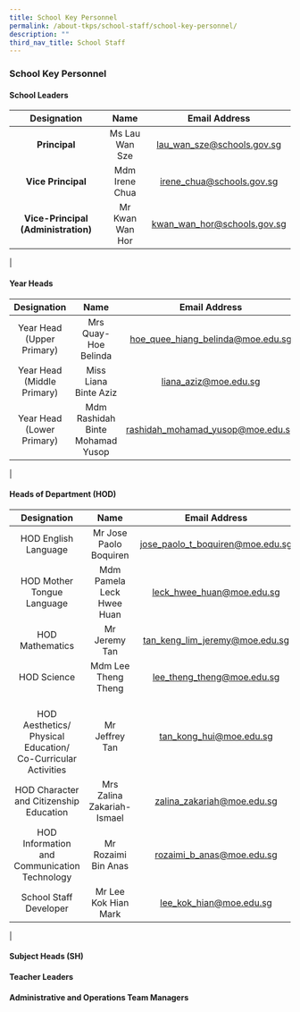 ```yaml
---
title: School Key Personnel
permalink: /about-tkps/school-staff/school-key-personnel/
description: ""
third_nav_title: School Staff
---
```

### **School Key Personnel**

#### **School Leaders**

| Designation | Name | Email Address |
|:---:|:---:|:---:|
| **Principal** | Ms Lau Wan Sze | [lau\_wan\_sze@schools.gov.sg](mailto:lau\_wan\_sze@schools.gov.sg) |
| **Vice Principal** | Mdm Irene Chua | [irene\_chua@schools.gov.sg](mailto:irene\_chua@schools.gov.sg) |
| **Vice-Principal (Administration)** | Mr Kwan Wan Hor | [kwan\_wan\_hor@schools.gov.sg](mailto:kwan\_wan\_hor@schools.gov.sg) |
|

#### **Year Heads**

| Designation | Name | Email Address |
|:---:|:---:|:---:|
| Year Head<br>(Upper Primary) |  Mrs Quay-Hoe Belinda |  [hoe_quee_hiang_belinda@moe.edu.sg](mailto:hoe_quee_hiang_belinda@moe.edu.sg) |
| Year Head <br>(Middle Primary) |  Miss Liana Binte Aziz |  [liana_aziz@moe.edu.sg](mailto:liana_aziz@moe.edu.sg) |
| Year Head <br>(Lower Primary) |  Mdm Rashidah Binte  Mohamad Yusop |  [rashidah_mohamad_yusop@moe.edu.sg](mailto:rashidah_mohamad_yusop@moe.edu.sg) |
|

#### **Heads of Department (HOD)**

| Designation | Name | Email Address |
|:---:|:---:|:---:|
|  HOD English Language<br> |  Mr Jose Paolo Boquiren <br> |  [jose_paolo_t_boquiren@moe.edu.sg](mailto:jose_paolo_t_boquiren@moe.edu.sg)<br>  |
| HOD Mother Tongue Language |  Mdm Pamela Leck Hwee Huan |  [leck_hwee_huan@moe.edu.sg](mailto:leck_hwee_huan@moe.edu.sg) |
| HOD Mathematics |  Mr Jeremy Tan |  [tan_keng_lim_jeremy@moe.edu.sg](mailto:tan_keng_lim_jeremy@moe.edu.sg) |
| HOD Science |  Mdm Lee Theng Theng |  [lee_theng_theng@moe.edu.sg](mailto:lee_theng_theng@moe.edu.sg) |
| <br>HOD Aesthetics/ Physical Education/ <br>Co-Curricular Activities |  Mr Jeffrey Tan |  [tan_kong_hui@moe.edu.sg](mailto:tan_kong_hui@moe.edu.sg) |
| HOD Character and Citizenship Education |  Mrs Zalina Zakariah-Ismael |  [zalina_zakariah@moe.edu.sg](mailto:zalina_zakariah@moe.edu.sg) |
| HOD Information and Communication Technology |  Mr Rozaimi Bin Anas |  [rozaimi_b_anas@moe.edu.sg](mailto:rozaimi_b_anas@moe.edu.sg) |
| School Staff Developer |  Mr Lee Kok Hian Mark |  [lee_kok_hian@moe.edu.sg](mailto:lee_kok_hian@moe.edu.sg) |
|

#### **Subject Heads (SH)**



#### **Teacher Leaders**



#### **Administrative and Operations Team Managers**